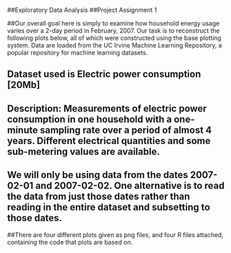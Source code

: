 
##Exploratory Data Analysis
##Project Assignment 1

##Our overall goal here is simply to examine how household energy usage varies over a 2-day period in February, 2007. Our task is to reconstruct the following plots below, all of which were constructed using the base plotting system. Data are loaded from the UC Irvine Machine Learning Repository, a popular repository for machine learning datasets.

## Dataset used is Electric power consumption [20Mb]

## Description: Measurements of electric power consumption in one household with a one-minute sampling rate over a period of almost 4 years. Different electrical quantities and some sub-metering values are available. 

## We will only be using data from the dates 2007-02-01 and 2007-02-02. One alternative is to read the data from just those dates rather than reading in the entire dataset and subsetting to those dates.

##There are four different plots given as png files, and four R files attached, containing the code that plots are based on.

